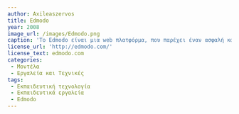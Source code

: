 ```yaml
---
author: Axileaszervos
title: Edmodo
year: 2008
image_url: /images/Edmodo.png
caption: 'Το Edmodo είναι μια web πλατφόρμα, που παρέχει έναν ασφαλή και εύκολο τρόπο σύνδεσης και συνεργασίας μεταξύ μαθητών και εκπαιδευτικών. Η πλατφόρμα διαθέτει ποικίλα εργαλεία και δυνατότητες όπως η δημοσίευση εκπαιδευτικού περιεχομένου και υλικού.'
license_url: 'http://edmodo.com/'
license_text: edmodo.com
categories:
 - Μοντέλα
 - Εργαλεία και Τεχνικές
tags:
 - Εκπαιδευτική τεχνολογία
 - Εκπαιδευτικά εργαλεία
 - Edmodo
---
```

